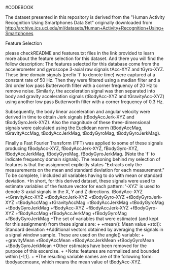 #CODEBOOK 

The dataset presented in this repository is derived from the "Human Activity Recognition Using Smartphones Data Set" originally downloaded from http://archive.ics.uci.edu/ml/datasets/Human+Activity+Recognition+Using+Smartphones

Feature Selection

please checkREADME and features.txt files in the link provided to learn more about the feature selection for this dataset. And there you will find the follow description:
The features selected for this database come from the accelerometer and gyroscope 3-axial raw signals tAcc-XYZ and tGyro-XYZ. These time domain signals (prefix 't' to denote time) were captured at a constant rate of 50 Hz. Then they were filtered using a median filter and a 3rd order low pass Butterworth filter with a corner frequency of 20 Hz to remove noise. Similarly, the acceleration signal was then separated into body and gravity acceleration signals (tBodyAcc-XYZ and tGravityAcc-XYZ) using another low pass Butterworth filter with a corner frequency of 0.3 Hz.

Subsequently, the body linear acceleration and angular velocity were derived in time to obtain Jerk signals (tBodyAccJerk-XYZ and tBodyGyroJerk-XYZ). Also the magnitude of these three-dimensional signals were calculated using the Euclidean norm (tBodyAccMag, tGravityAccMag, tBodyAccJerkMag, tBodyGyroMag, tBodyGyroJerkMag).

Finally a Fast Fourier Transform (FFT) was applied to some of these signals producing fBodyAcc-XYZ, fBodyAccJerk-XYZ, fBodyGyro-XYZ, fBodyAccJerkMag, fBodyGyroMag, fBodyGyroJerkMag. (Note the 'f' to indicate frequency domain signals).
The reasoning behind my selection of features is that the assignment explicitly states "Extracts only the measurements on the mean and standard deviation for each measurement." To be complete, I included all variables having to do with mean or standard deviation.
+In short, for this derived dataset, these signals were used to estimate variables of the feature vector for each pattern:
'-XYZ' is used to denote 3-axial signals in the X, Y and Z directions.
tBodyAcc-XYZ
+tGravityAcc-XYZ
+tBodyAccJerk-XYZ
+tBodyGyro-XYZ
+tBodyGyroJerk-XYZ
+tBodyAccMag
+tGravityAccMag
+tBodyAccJerkMag
+tBodyGyroMag
+tBodyGyroJerkMag
+fBodyAcc-XYZ
+fBodyAccJerk-XYZ
+fBodyGyro-XYZ
+fBodyAccMag
+fBodyAccJerkMag
+fBodyGyroMag
+fBodyGyroJerkMag
+The set of variables that were estimated (and kept for this assignment) from these signals are:
+
+mean(): Mean value
+std(): Standard deviation
+Additional vectors obtained by averaging the signals in a signal window sample. These are used on the angle() variable:
+
+gravityMean
+tBodyAccMean
+tBodyAccJerkMean
+tBodyGyroMean
+tBodyGyroJerkMean
+Other estimates have been removed for the purpose of this excercise.
+
+Note: features are normalized and bounded within [-1,1].
+
+The resulting variable names are of the following form: tbodyaccmeanx, which means the mean value of tBodyAcc-XYZ.
